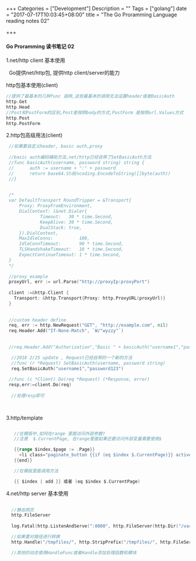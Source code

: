 +++
Categories = ["Development"]
Description = ""
Tags = ["golang"]
date = "2017-07-17T10:03:45+08:00"
title = "The Go Proramming Language reading notes 02"

+++

#### Go Proramming 读书笔记 02

 1.net/http client 基本使用
   
   &nbsp; Go提供net/http包, 提供http client/server的能力<!--more-->
   
 http包基本使用(client)
 
   ```go
   //提供了最基本的几种func 调用,这些最基本的调用无法设置header或者BasicAuth
   http.Get
   http.Head
   //Post和PostForm的区别,Post是按照body的方式,PostForm 是按照url.Values方式
   http.Post
   http.PostForm
   
   ```
   
 2.http包高级用法(client)
 
   ```go
    //如果要自定义header, basic auth,proxy
    
    //basic auth编码辅助方法,net/http已经自带了SetBasicAuth方法
    //func basicAuth(username, password string) string {
    //		auth := username + ":" + password
    //		return base64.StdEncoding.EncodeToString([]byte(auth))
    //}

    
    /*
    var DefaultTransport RoundTripper = &Transport{
        Proxy: ProxyFromEnvironment,
        DialContext: (&net.Dialer{
                Timeout:   30 * time.Second,
                KeepAlive: 30 * time.Second,
                DualStack: true,
        }).DialContext,
        MaxIdleConns:          100,
        IdleConnTimeout:       90 * time.Second,
        TLSHandshakeTimeout:   10 * time.Second,
        ExpectContinueTimeout: 1 * time.Second,
    }
    */
    
    //proxy example 
    proxyUrl, err := url.Parse("http://proxyIp:proxyPort")
	 	 
    client :=&http.Client {
      Transport: &http.Transport{Proxy: http.ProxyURL(proxyUrl)}
    }
    
    
    //custom header define
    req, err := http.NewRequest("GET", "http://example.com", nil)
    req.Header.Add("If-None-Match", `W/"wyzzy"`)
    
    
    //req.Header.Add("Authorization","Basic " + basicAuth("username1","password123"))

	 //2018 2/25 update , Request已经自带的一个新的方法
	 //func (r *Request) SetBasicAuth(username, password string)
	 req.SetBasicAuth("username1","password123")
	 
    //func (c *Client) Do(req *Request) (*Response, error) 
    resp,err:=client.Do(req)
	 
	 //处理resp即可
    
    
   ```
   
    
  3.http/template
  
   
   ```go
  
      //在模版中,如何在range 里面访问外部参数?
      //注意  $.CurrentPage, 在range里面如果还要访问外部变量需要使用$
  
      {{range $index,$page := .Page}}
        <li class="paginate_button {{if (eq $index $.CurrentPage)}} active {{end}}" aria-controls="demo-dt-basic" tabindex="0"><a href="./?page={{$index | add}}">{{$index| add}} </a></li>
      {{end}}  
  
      //在模版里面调用方法
  
      {{ $index | add }} 或者 (eq $index $.CurrentPage)
  
  ```
  
 
  4.net/http server 基本使用
  
   ```go
     
     //静态网页
     http.FileServer
  	
     log.Fatal(http.ListenAndServe(":8080", http.FileServer(http.Dir("/var/www"))))
  
     //如果要对路径进行转换
     http.Handle("/tmpfiles/", http.StripPrefix("/tmpfiles/", http.FileServer(http.Dir("/tmp"))))
  
     //其他的动态使用HandleFunc或者Handle添加处理函数和模块
  
   ```
  
  
